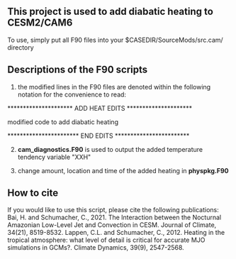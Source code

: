 ## This project is used to add diabatic heating to CESM2/CAM6

To use, simply put all F90 files into your $CASEDIR/SourceMods/src.cam/ directory

## Descriptions of the F90 scripts

1) the modified lines in the F90 files are denoted within the following notation for the convenience to read:

********************* ADD HEAT EDITS *********************

modified code to add diabatic heating

*********************** END EDITS ************************

2) **cam_diagnostics.F90** is used to output the added temperature tendency variable "XXH"

3) change amount, location and time of the added heating in **physpkg.F90** 

## How to cite

If you would like to use this script, please cite the following publications:
Bai, H. and Schumacher, C., 2021. The Interaction between the Nocturnal Amazonian Low-Level Jet and Convection in CESM. Journal of Climate, 34(21), 8519-8532.
Lappen, C.L. and Schumacher, C., 2012. Heating in the tropical atmosphere: what level of detail is critical for accurate MJO simulations in GCMs?. Climate Dynamics, 39(9), 2547-2568.
